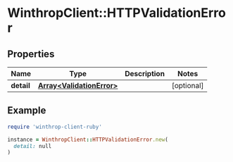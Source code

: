 # WinthropClient::HTTPValidationError

## Properties

| Name | Type | Description | Notes |
| ---- | ---- | ----------- | ----- |
| **detail** | [**Array&lt;ValidationError&gt;**](ValidationError.md) |  | [optional] |

## Example

```ruby
require 'winthrop-client-ruby'

instance = WinthropClient::HTTPValidationError.new(
  detail: null
)
```

